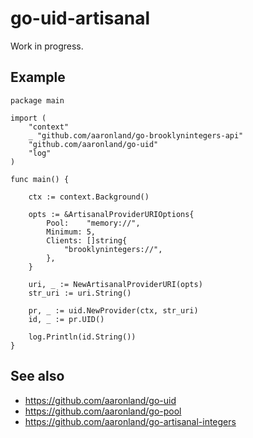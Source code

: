 # go-uid-artisanal

Work in progress.

## Example

```
package main

import (
	"context"
	_ "github.com/aaronland/go-brooklynintegers-api"
	"github.com/aaronland/go-uid"
	"log"
)

func main() {

	ctx := context.Background()

	opts := &ArtisanalProviderURIOptions{
		Pool:    "memory://",
		Minimum: 5,
		Clients: []string{
			"brooklynintegers://",
		},
	}

	uri, _ := NewArtisanalProviderURI(opts)
	str_uri := uri.String()

	pr, _ := uid.NewProvider(ctx, str_uri)
	id, _ := pr.UID()

	log.Println(id.String())
}

```

## See also

* https://github.com/aaronland/go-uid
* https://github.com/aaronland/go-pool
* https://github.com/aaronland/go-artisanal-integers